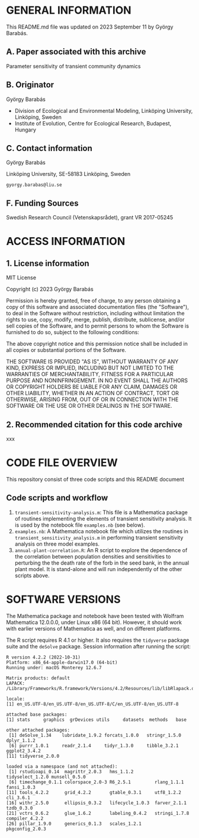 # GENERAL INFORMATION

This README.md file was updated on 2023 September 11 by György Barabás.

## A. Paper associated with this archive

Parameter sensitivity of transient community dynamics


## B. Originator

György Barabás

- Division of Ecological and Environmental Modeling, Linköping University, Linköping, Sweden
- Institute of Evolution, Centre for Ecological Research, Budapest, Hungary


## C. Contact information

György Barabás

Linköping University, SE-58183 Linköping, Sweden

`gyorgy.barabas@liu.se`


## F. Funding Sources

Swedish Research Council (Vetenskapsrådet), grant VR 2017-05245


# ACCESS INFORMATION

## 1. License information

MIT License

Copyright (c) 2023 György Barabás

Permission is hereby granted, free of charge, to any person obtaining a copy
of this software and associated documentation files (the "Software"), to deal
in the Software without restriction, including without limitation the rights
to use, copy, modify, merge, publish, distribute, sublicense, and/or sell
copies of the Software, and to permit persons to whom the Software is
furnished to do so, subject to the following conditions:

The above copyright notice and this permission notice shall be included in all
copies or substantial portions of the Software.

THE SOFTWARE IS PROVIDED "AS IS", WITHOUT WARRANTY OF ANY KIND, EXPRESS OR
IMPLIED, INCLUDING BUT NOT LIMITED TO THE WARRANTIES OF MERCHANTABILITY,
FITNESS FOR A PARTICULAR PURPOSE AND NONINFRINGEMENT. IN NO EVENT SHALL THE
AUTHORS OR COPYRIGHT HOLDERS BE LIABLE FOR ANY CLAIM, DAMAGES OR OTHER
LIABILITY, WHETHER IN AN ACTION OF CONTRACT, TORT OR OTHERWISE, ARISING FROM,
OUT OF OR IN CONNECTION WITH THE SOFTWARE OR THE USE OR OTHER DEALINGS IN THE
SOFTWARE.


## 2. Recommended citation for this code archive

xxx



# CODE FILE OVERVIEW

This repository consist of three code scripts and this README document

## Code scripts and workflow

1. `transient-sensitivity-analysis.m`: This file is a Mathematica package of routines implementing the elements of transient sensitivity analysis. It is used by the notebook file `examples.nb` (see below).
2. `examples.nb`: A Mathematica notebook file which utilizes the routines in `transient_sensitivity_analysis.m` in performing transient sensitivity analysis on three model examples.
3. `annual-plant-correlation.R`: An R script to explore the dependence of the correlation between population densities and sensitivities to perturbing the the death rate of the forb in the seed bank, in the annual plant model. It is stand-alone and will run independently of the other scripts above.


# SOFTWARE VERSIONS

The Mathematica package and notebook have been tested with Wolfram Mathematica 12.0.0.0, under Linux x86 (64 bit). However, it should work with earlier versions of Mathematica as well, and on different platforms.

The R script requires R 4.1 or higher. It also requires the `tidyverse` package suite and the `deSolve` package. Session information after running the script:

```
R version 4.2.2 (2022-10-31)
Platform: x86_64-apple-darwin17.0 (64-bit)
Running under: macOS Monterey 12.6.7

Matrix products: default
LAPACK: /Library/Frameworks/R.framework/Versions/4.2/Resources/lib/libRlapack.dylib

locale:
[1] en_US.UTF-8/en_US.UTF-8/en_US.UTF-8/C/en_US.UTF-8/en_US.UTF-8

attached base packages:
[1] stats     graphics  grDevices utils     datasets  methods   base

other attached packages:
 [1] deSolve_1.34    lubridate_1.9.2 forcats_1.0.0   stringr_1.5.0   dplyr_1.1.2
 [6] purrr_1.0.1     readr_2.1.4     tidyr_1.3.0     tibble_3.2.1    ggplot2_3.4.2
[11] tidyverse_2.0.0

loaded via a namespace (and not attached):
 [1] rstudioapi_0.14  magrittr_2.0.3   hms_1.1.2        tidyselect_1.2.0 munsell_0.5.0
 [6] timechange_0.1.1 colorspace_2.0-3 R6_2.5.1         rlang_1.1.1      fansi_1.0.3
[11] tools_4.2.2      grid_4.2.2       gtable_0.3.1     utf8_1.2.2       cli_3.6.1
[16] withr_2.5.0      ellipsis_0.3.2   lifecycle_1.0.3  farver_2.1.1     tzdb_0.3.0
[21] vctrs_0.6.2      glue_1.6.2       labeling_0.4.2   stringi_1.7.8    compiler_4.2.2
[26] pillar_1.9.0     generics_0.1.3   scales_1.2.1     pkgconfig_2.0.3
```
